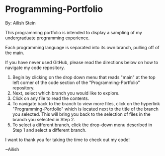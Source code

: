 # Programming-Portfolio
By: Ailish Stein

This programming portfolio is intended to display a sampling of my undergraduate programming experience. 

Each programming language is separated into its own branch, pulling off of the main.

If you have never used GitHub, please read the directions below on how to navigate my code repository.
1. Begin by clicking on the drop down menu that reads "main" at the top left corner of the code section of the "Programming-Portfolio" repository.
2. Next, select which branch you would like to explore.
3. Click on any file to read the contents.
4. To navigate back to the branch to view more files, click on the hyperlink "Programming-Portfolio" which is located next to the title of the branch you selected. This will bring you back to the selection of files in the branch you selected in Step 2.
5. To select a different branch, click the drop-down menu described in Step 1 and select a different branch.

I want to thank you for taking the time to check out my code!

~Ailish
